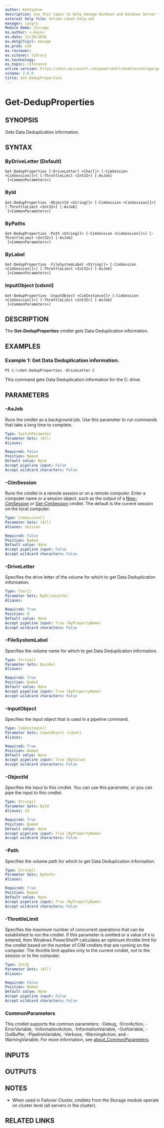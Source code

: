 ```yaml
---
author: Kateyanne
description: Use this topic to help manage Windows and Windows Server technologies with Windows PowerShell.
external help file: Volume.cdxml-help.xml
manager: jasgro
Module Name: Storage
ms.author: v-kaunu
ms.date: 12/20/2016
ms.mktglfcycl: manage
ms.prod: w10
ms.reviewer: 
ms.sitesec: library
ms.technology: 
ms.topic: reference
online version: https://docs.microsoft.com/powershell/module/storage/get-dedupproperties?view=windowsserver2019-ps&wt.mc_id=ps-gethelp
schema: 2.0.0
title: Get-DedupProperties
---
```


# Get-DedupProperties

## SYNOPSIS
Gets Data Deduplication information.

## SYNTAX

### ByDriveLetter (Default)
```
Get-DedupProperties [-DriveLetter] <Char[]> [-CimSession <CimSession[]>] [-ThrottleLimit <Int32>] [-AsJob]
 [<CommonParameters>]
```

### ById
```
Get-DedupProperties -ObjectId <String[]> [-CimSession <CimSession[]>] [-ThrottleLimit <Int32>] [-AsJob]
 [<CommonParameters>]
```

### ByPaths
```
Get-DedupProperties -Path <String[]> [-CimSession <CimSession[]>] [-ThrottleLimit <Int32>] [-AsJob]
 [<CommonParameters>]
```

### ByLabel
```
Get-DedupProperties -FileSystemLabel <String[]> [-CimSession <CimSession[]>] [-ThrottleLimit <Int32>] [-AsJob]
 [<CommonParameters>]
```

### InputObject (cdxml)
```
Get-DedupProperties -InputObject <CimInstance[]> [-CimSession <CimSession[]>] [-ThrottleLimit <Int32>] [-AsJob]
 [<CommonParameters>]
```

## DESCRIPTION
The **Get-DedupProperties** cmdlet gets Data Deduplication information.

## EXAMPLES

### Example 1: Get Data Deduplication information.
```
PS C:\>Get-DedupProperties -DriveLetter C
```

This command gets Data Deduplication information for the C\: drive.

## PARAMETERS

### -AsJob
Runs the cmdlet as a background job. Use this parameter to run commands that take a long time to complete.

```yaml
Type: SwitchParameter
Parameter Sets: (All)
Aliases:

Required: False
Position: Named
Default value: None
Accept pipeline input: False
Accept wildcard characters: False
```

### -CimSession
Runs the cmdlet in a remote session or on a remote computer.
Enter a computer name or a session object, such as the output of a [New-CimSession](https://go.microsoft.com/fwlink/p/?LinkId=227967) or [Get-CimSession](https://go.microsoft.com/fwlink/p/?LinkId=227966) cmdlet.
The default is the current session on the local computer.

```yaml
Type: CimSession[]
Parameter Sets: (All)
Aliases: Session

Required: False
Position: Named
Default value: None
Accept pipeline input: False
Accept wildcard characters: False
```

### -DriveLetter
Specifies the drive letter of the volume for which to get Data Deduplication information.

```yaml
Type: Char[]
Parameter Sets: ByDriveLetter
Aliases:

Required: True
Position: 0
Default value: None
Accept pipeline input: True (ByPropertyName)
Accept wildcard characters: False
```

### -FileSystemLabel
Specifies the volume name for which to get Data Deduplication information.

```yaml
Type: String[]
Parameter Sets: ByLabel
Aliases:

Required: True
Position: Named
Default value: None
Accept pipeline input: True (ByPropertyName)
Accept wildcard characters: False
```

### -InputObject
Specifies the input object that is used in a pipeline command.

```yaml
Type: CimInstance[]
Parameter Sets: InputObject (cdxml)
Aliases:

Required: True
Position: Named
Default value: None
Accept pipeline input: True (ByValue)
Accept wildcard characters: False
```

### -ObjectId
Specifies the input to this cmdlet.
You can use this parameter, or you can pipe the input to this cmdlet.

```yaml
Type: String[]
Parameter Sets: ById
Aliases: Id

Required: True
Position: Named
Default value: None
Accept pipeline input: True (ByPropertyName)
Accept wildcard characters: False
```

### -Path
Specifies the volume path for which to get Data Deduplication information.

```yaml
Type: String[]
Parameter Sets: ByPaths
Aliases:

Required: True
Position: Named
Default value: None
Accept pipeline input: True (ByPropertyName)
Accept wildcard characters: False
```

### -ThrottleLimit
Specifies the maximum number of concurrent operations that can be established to run the cmdlet.
If this parameter is omitted or a value of `0` is entered, then Windows PowerShell® calculates an optimum throttle limit for the cmdlet based on the number of CIM cmdlets that are running on the computer.
The throttle limit applies only to the current cmdlet, not to the session or to the computer.

```yaml
Type: Int32
Parameter Sets: (All)
Aliases:

Required: False
Position: Named
Default value: None
Accept pipeline input: False
Accept wildcard characters: False
```

### CommonParameters
This cmdlet supports the common parameters: -Debug, -ErrorAction, -ErrorVariable, -InformationAction, -InformationVariable, -OutVariable, -OutBuffer, -PipelineVariable, -Verbose, -WarningAction, and -WarningVariable. For more information, see [about_CommonParameters](https://go.microsoft.com/fwlink/?LinkID=113216).

## INPUTS

## OUTPUTS

## NOTES

* When used in Failover Cluster, cmdlets from the Storage module operate on cluster level (all servers in the cluster).

## RELATED LINKS

